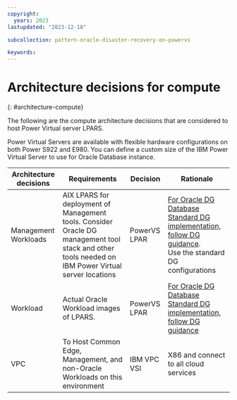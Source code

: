 ```yaml
---
copyright:
  years: 2023
lastupdated: "2023-12-18"

subcollection: pattern-oracle-disaster-recovery-on-powervs

keywords:
---
```

# Architecture decisions for compute

{: #architecture-compute}

The following are the compute architecture decisions that are considered to host Power Virtual server LPARS.

Power Virtual Servers are available with flexible hardware configurations on both Power S922 and E980. You can define a custom size of the IBM Power Virtual Server to use for Oracle Database instance.

| **Architecture decisions** | **Requirements**                                                                                                                              | **Decision** | **Rationale**                                                                                                                                                                                                                                                 |
| -------------------------------- | --------------------------------------------------------------------------------------------------------------------------------------------------- | ------------------ | ------------------------------------------------------------------------------------------------------------------------------------------------------------------------------------------------------------------------------------------------------------------- |
| Management Workloads             | AIX LPARS for deployment of Management tools. Consider Oracle DG management tool stack and other tools needed on IBM Power Virtual server locations | PowerVS LPAR       | [For Oracle DG Database Standard DG implementation, follow DG guidance](https://docs.oracle.com/en/database/oracle/oracle-database/19/haovw/oracle-data-guard-best-practices.html#GUID-C3A78B07-6584-4380-8D53-E5B831A5894C).<br /> Use the standard DG configurations |
| Workload                         | Actual Oracle Workload images of LPARS.                                                                                                             | PowerVS LPAR       | [For Oracle DG Database Standard DG implementation, follow DG guidance](https://docs.oracle.com/en/database/oracle/oracle-database/19/haovw/oracle-data-guard-best-practices.html#GUID-C3A78B07-6584-4380-8D53-E5B831A5894C)                                           |
| VPC                              | To Host Common Edge, Management, and non-Oracle Workloads on this environment                                                                       | IBM VPC VSI        | X86 and connect to all cloud services                                                                                                                                                                                                                               |
